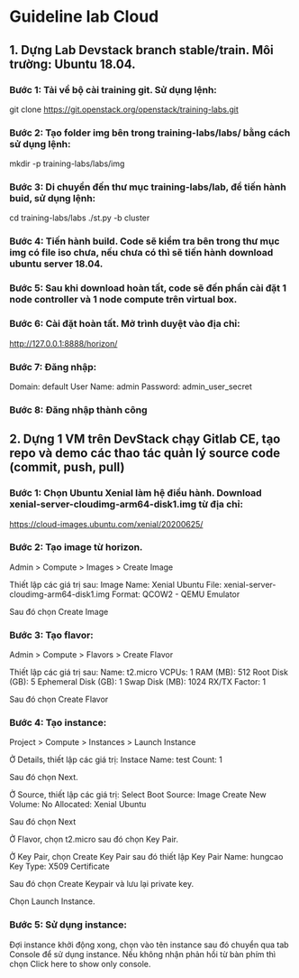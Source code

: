 # Guideline lab Cloud

## 1. Dựng Lab Devstack branch stable/train. Môi trường: Ubuntu 18.04. 

### Bước 1: Tải về bộ cài training git. Sử dụng lệnh:  

git clone https://git.openstack.org/openstack/training-labs.git

### Bước 2: Tạo folder img bên trong training-labs/labs/ bằng cách sử dụng lệnh:
mkdir -p training-labs/labs/img

### Bước 3: Di chuyển đến thư mục training-labs/lab, để tiến hành buid, sử dụng lệnh:
cd training-labs/labs
./st.py -b cluster

### Bước 4: Tiến hành build. Code sẽ kiểm tra bên trong thư mục img có file iso chưa, nếu chưa có thì sẽ tiến hành download ubuntu server 18.04.

### Bước 5: Sau khi download hoàn tất, code sẽ đến phần cài đặt 1 node controller và 1 node compute trên virtual box.

### Bước 6: Cài đặt hoàn tất. Mở trình duyệt vào địa chỉ:
http://127.0.0.1:8888/horizon/

### Bước 7: Đăng nhập:
Domain: default
User Name: admin 
Password: admin_user_secret

### Bước 8: Đăng nhập thành công


## 2. Dựng 1 VM trên DevStack chạy Gitlab CE, tạo repo và demo các thao tác quản lý source code (commit, push, pull)

### Bước 1: Chọn Ubuntu Xenial làm hệ điều hành. Download xenial-server-cloudimg-arm64-disk1.img từ địa chỉ:
https://cloud-images.ubuntu.com/xenial/20200625/

### Bước 2: Tạo image từ horizon. 
Admin > Compute > Images > Create Image

Thiết lập các giá trị sau:
Image Name: Xenial Ubuntu
File: xenial-server-cloudimg-arm64-disk1.img
Format: QCOW2 - QEMU Emulator

Sau đó chọn Create Image

### Bước 3: Tạo flavor:
Admin > Compute > Flavors > Create Flavor

Thiết lập các giá trị sau:
Name: t2.micro
VCPUs: 1
RAM (MB): 512
Root Disk (GB): 5
Ephemeral Disk (GB): 1
Swap Disk (MB): 1024
RX/TX Factor: 1

Sau đó chọn Create Flavor

### Bước 4: Tạo instance:

Project > Compute > Instances > Launch Instance

Ở Details, thiết lập các giá trị:
Instace Name: test
Count: 1

Sau đó chọn Next.

Ở Source, thiết lập các giá trị:
Select Boot Source: Image
Create New Volume: No
Allocated: Xenial Ubuntu

Sau đó chọn Next

Ở Flavor, chọn t2.micro sau đó chọn Key Pair.

Ở Key Pair, chọn Create Key Pair sau đó thiết lập
Key Pair Name: hungcao
Key Type: X509 Certificate

Sau đó chọn Create Keypair và lưu lại private key.

Chọn Launch Instance.

### Bước 5: Sử dụng instance:

Đợi instance khởi động xong, chọn vào tên instance sau đó chuyển qua tab Console để sử dụng instance.
Nếu không nhận phản hồi từ bàn phím thì chọn Click here to show only console.


